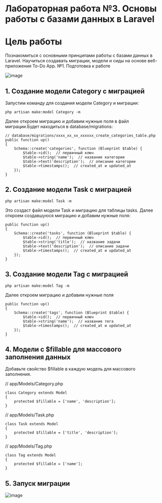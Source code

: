 # Лабораторная работа №3. Основы работы с базами данных в Laravel
# Цель работы
Познакомиться с основными принципами работы с базами данных в Laravel. Научиться создавать миграции, модели и сиды на основе веб-приложения To-Do App.
№1. Подготовка к работе

![image](https://github.com/user-attachments/assets/8f22c2ad-b577-47ba-a2e8-f53409c7eedb)

## 1. Создание модели Category с миграцией
Запустим команду для создания модели Category и миграции:
```
php artisan make:model Category -m
```
Далее откроем миграцию и добавим нужные поля в файл миграции.Будет находиться в database/migrations:

```
// database/migrations/xxxx_xx_xx_xxxxxx_create_categories_table.php
public function up()
{
    Schema::create('categories', function (Blueprint $table) {
        $table->id();  // первичный ключ
        $table->string('name');  // название категории
        $table->text('description');  // описание категории
        $table->timestamps();  // created_at и updated_at
    });
}
```
## 2. Создание модели Task с миграцией
```
php artisan make:model Task -m
```
Это создаст файл модели Task и миграцию для таблицы tasks. Далее откроем создавшуюся миграцию и добавим нужные поля:
```
public function up()
{
    Schema::create('tasks', function (Blueprint $table) {
        $table->id();  // первичный ключ
        $table->string('title');  // название задачи
        $table->text('description');  // описание задачи
        $table->timestamps();  // created_at и updated_at
    });
}
```
## 3. Создание модели Tag с миграцией
```
php artisan make:model Tag -m
```
Далее откроем миграцию и добавим нужные поля
```
public function up()
{
    Schema::create('tags', function (Blueprint $table) {
        $table->id();  // первичный ключ
        $table->string('name');  // название тега
        $table->timestamps();  // created_at и updated_at
    });
}
```
## 4. Модели с $fillable для массового заполнения данных
Добавьте свойство $fillable в каждую модель для массового заполнения. 

// app/Models/Category.php
```
class Category extends Model
{
    protected $fillable = ['name', 'description'];
}
```
// app/Models/Task.php
```
class Task extends Model
{
    protected $fillable = ['title', 'description'];
}
```

// app/Models/Tag.php
```
class Tag extends Model
{
    protected $fillable = ['name'];
}
```
## 5. Запуск миграции

![image](https://github.com/user-attachments/assets/1caa28c3-9931-4034-89f6-825d17179645)
